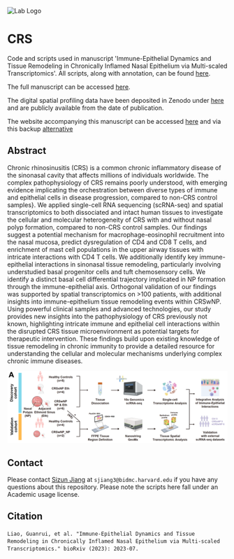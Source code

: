 <p align="left">
  <img src="https://github.com/SizunJiangLab/CRS/blob/main/media/cropped-Jiangs-Logo.png" alt="Lab Logo" width="80">
</p>

# CRS
Code and scripts used in manuscript 'Immune-Epithelial Dynamics and Tissue Remodeling in Chronically Inflamed Nasal Epithelium via Multi-scaled Transcriptomics'. All scripts, along with annotation, can be found [here](https://github.com/SizunJiangLab/CRS/tree/main/Scripts).

The full manuscript can be accessed [here](https://www.biorxiv.org/content/10.1101/2023.07.01.547352v1.abstract).

The digital spatial profiling data have been deposited in Zenodo under [here](https://doi.org/10.5281/zenodo.17154922) and are publicly available from the date of publication.

The website accompanying this manuscript can be accessed [here](https://bmblx.bmi.osumc.edu/immune_epi/) and via this backup [alternative](https://immune-epi.osubmi.org/)

## Abstract

Chronic rhinosinusitis (CRS) is a common chronic inflammatory disease of the sinonasal cavity that affects millions of individuals worldwide. The complex pathophysiology of CRS remains poorly understood, with emerging evidence implicating the orchestration between diverse types of immune and epithelial cells in disease progression, compared to non-CRS control samples}. We applied single-cell RNA sequencing (scRNA-seq) and spatial transcriptomics to both dissociated and intact human tissues to investigate the cellular and molecular heterogeneity of CRS with and without nasal polyp formation, compared to non-CRS control samples. Our findings suggest a potential mechanism for macrophage-eosinophil recruitment into the nasal mucosa, predict dysregulation of CD4 and CD8 T cells, and enrichment of mast cell populations in the upper airway tissues with intricate interactions with CD4 T cells. We additionally identify key immune-epithelial interactions in sinonasal tissue remodeling, particularly involving understudied basal progenitor cells and tuft chemosensory cells. We identify a distinct basal cell differential trajectory implicated in NP formation through the immune-epithelial axis. Orthogonal validation of our findings was supported by spatial transcriptomics on >100 patients, with additional insights into immune-epithelium tissue remodeling events within CRSwNP. Using powerful clinical samples and advanced technologies, our study provides new insights into the pathophysiology of CRS previously not known, highlighting intricate immune and epithelial cell interactions within the disrupted CRS tissue microenvironment as potential targets for therapeutic intervention. These findings build upon existing knowledge of tissue remodeling in chronic immunity to provide a detailed resource for understanding the cellular and molecular mechanisms underlying complex chronic immune diseases.

![Abstract](https://github.com/SizunJiangLab/CRS/blob/main/media/abstract.png)

## Contact

Please contact [Sizun Jiang](https://sizunjianglab.com/) at ```sjiang3@bidmc.harvard.edu``` if you have any questions about this repository. Please note the scripts here fall under an Academic usage license.

## Citation

```Liao, Guanrui, et al. "Immune-Epithelial Dynamics and Tissue Remodeling in Chronically Inflamed Nasal Epithelium via Multi-scaled Transcriptomics." bioRxiv (2023): 2023-07.```
